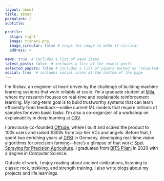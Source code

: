 ```yaml
---
layout: about
title: about
permalink: /
subtitle: 

profile:
  align: right
  image: rishav1.png
  image_circular: false # crops the image to make it circular
  address: >

news: true  # includes a list of news items
latest_posts: false  # includes a list of the newest posts
selected_papers: false # includes a list of papers marked as "selected={true}"
social: true  # includes social icons at the bottom of the page
---
```



I'm Rishav, an engineer at heart driven by the challenge of building machine learning systems that work reliably at scale. I’m a graduate student at [Mila](https://mila.quebec/en), where my research focuses on real-time and explainable reinforcement learning. My long-term goal is to build trustworthy systems that can learn efficiently from feedback—unlike current ML models that require millions of samples for even basic tasks. I’m also a co-organizer of a workshop on explainability in deep learning at [CRV](https://dd-xml.github.io/).

I previously co-founded [Offside](https://pitchbook.com/profiles/company/539173-27), where I built and scaled the product to 100k users and raised $300k from top-tier VCs and angels. Before that, I spent two enriching years at [DFKI](http://dfki.de) in Germany, developing real-time vision algorithms for precision farming—here’s a glimpse of that work: [Spot Spraying for Precision Agriculture](https://rish-av.github.io/blog/2024/spotspraying/). I graduated from [BITS Pilani](https://bits-pilani.ac.in/) in 2020 with a degree in Computer Science.

Outside of work, I enjoy reading about ancient civilizations, listening to classic rock, trekking, and strength training. I also write blogs about my projects and life learnings.